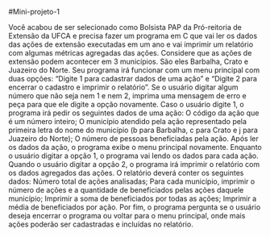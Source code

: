 #Mini-projeto-1

Você acabou de ser selecionado como Bolsista PAP da Pró-reitoria de Extensão da UFCA e precisa fazer um programa em C que vai ler os dados das ações de extensão executadas em um ano e vai imprimir um relatório com algumas métricas agregadas das ações. Considere que as ações de extensão podem acontecer em 3 municípios. São eles Barbalha, Crato e Juazeiro do Norte. Seu programa irá funcionar com um menu principal com duas opções: “Digite 1 para cadastrar dados de uma ação” e “Digite 2 para encerrar o cadastro e imprimir o relatório”. Se o usuário digitar algum número que não seja nem 1 e nem 2, imprima uma mensagem de erro e peça para que ele digite a opção novamente. Caso o usuário digite 1, o programa irá pedir os seguintes dados de uma ação:
O código da ação que é um número inteiro;
O município atendido pela ação representado pela primeira letra do nome do município (b para Barbalha, c para Crato e j para Juazeiro do Norte);
O número de pessoas beneficiadas pela ação.
Após ler os dados da ação, o programa exibe o menu principal novamente. Enquanto o usuário digitar a opção 1, o programa vai lendo os dados para cada ação. Quando o usuário digitar a opção 2, o programa irá imprimir o relatório com os dados agregados das ações. O relatório deverá conter os seguintes dados:
Número total de ações analisadas;
Para cada município, imprimir o número de ações e a quantidade de beneficiados pelas ações daquele município;
Imprimir a soma de beneficiados por todas as ações;
Imprimir a média de beneficiados por ação.
Por fim, o programa pergunta se o usuário deseja encerrar o programa ou voltar para o menu principal, onde mais ações poderão ser cadastradas e incluídas no relatório.
